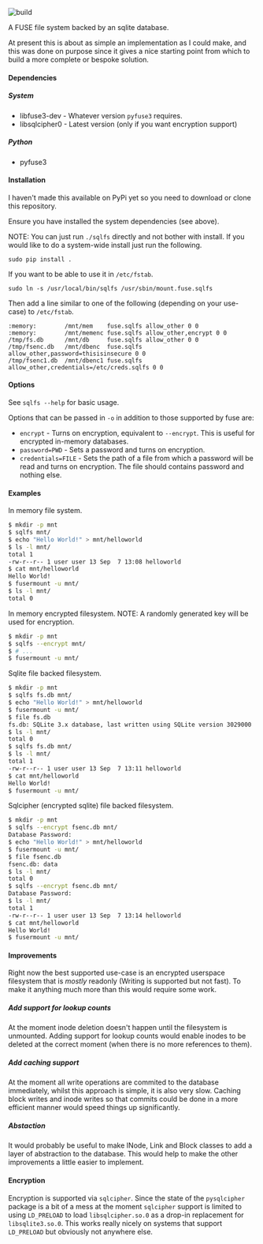 ![build](../../workflows/build/badge.svg)

A FUSE file system backed by an sqlite database.

At present this is about as simple an implementation as I could make, and this
was done on purpose since it gives a nice starting point from which to build a
more complete or bespoke solution.


#### Dependencies ####

##### System #####

* libfuse3-dev - Whatever version `pyfuse3` requires.
* libsqlcipher0 - Latest version (only if you want encryption support)

##### Python #####

* pyfuse3


#### Installation ####

I haven't made this available on PyPi yet so you need to download or clone this
repository.

Ensure you have installed the system dependencies (see above).

NOTE: You can just run `./sqlfs` directly and not bother with install. If you
would like to do a system-wide install just run the following.

```
sudo pip install .
```

If you want to be able to use it in `/etc/fstab`.

```
sudo ln -s /usr/local/bin/sqlfs /usr/sbin/mount.fuse.sqlfs
```

Then add a line similar to one of the following (depending on your use-case) to
`/etc/fstab`.

```
:memory:        /mnt/mem    fuse.sqlfs allow_other 0 0
:memory:        /mnt/memenc fuse.sqlfs allow_other,encrypt 0 0
/tmp/fs.db      /mnt/db     fuse.sqlfs allow_other 0 0
/tmp/fsenc.db   /mnt/dbenc  fuse.sqlfs allow_other,password=thisisinsecure 0 0
/tmp/fsenc1.db  /mnt/dbenc1 fuse.sqlfs allow_other,credentials=/etc/creds.sqlfs 0 0
```


#### Options ####

See `sqlfs --help` for basic usage.

Options that can be passed in `-o` in addition to those supported by fuse are:

* `encrypt` - Turns on encryption, equivalent to `--encrypt`. This is useful
  for encrypted in-memory databases.
* `password=PWD` - Sets a password and turns on encryption.
* `credentials=FILE` - Sets the path of a file from which a password will be
  read and turns on encryption. The file should contains password and nothing
  else.


#### Examples ####

In memory file system.

```bash
$ mkdir -p mnt
$ sqlfs mnt/
$ echo "Hello World!" > mnt/helloworld
$ ls -l mnt/
total 1
-rw-r--r-- 1 user user 13 Sep  7 13:08 helloworld
$ cat mnt/helloworld 
Hello World!
$ fusermount -u mnt/
$ ls -l mnt/
total 0
```

In memory encrypted filesystem. NOTE: A randomly generated key will be used for
encryption.

```bash
$ mkdir -p mnt
$ sqlfs --encrypt mnt/
$ # ...
$ fusermount -u mnt/
```

Sqlite file backed filesystem.

```bash
$ mkdir -p mnt
$ sqlfs fs.db mnt/
$ echo "Hello World!" > mnt/helloworld
$ fusermount -u mnt/
$ file fs.db
fs.db: SQLite 3.x database, last written using SQLite version 3029000
$ ls -l mnt/
total 0
$ sqlfs fs.db mnt/
$ ls -l mnt/
total 1
-rw-r--r-- 1 user user 13 Sep  7 13:11 helloworld
$ cat mnt/helloworld
Hello World!
$ fusermount -u mnt/
```

Sqlcipher (encrypted sqlite) file backed filesystem.

```bash
$ mkdir -p mnt
$ sqlfs --encrypt fsenc.db mnt/
Database Password: 
$ echo "Hello World!" > mnt/helloworld
$ fusermount -u mnt/
$ file fsenc.db
fsenc.db: data
$ ls -l mnt/
total 0
$ sqlfs --encrypt fsenc.db mnt/
Database Password: 
$ ls -l mnt/
total 1
-rw-r--r-- 1 user user 13 Sep  7 13:14 helloworld
$ cat mnt/helloworld
Hello World!
$ fusermount -u mnt/
```


#### Improvements ####

Right now the best supported use-case is an encrypted userspace filesystem that
is *mostly* readonly (Writing is supported but not fast). To make it anything
much more than this would require some work.

##### Add support for lookup counts #####

At the moment inode deletion doesn't happen until the filesystem is unmounted.
Adding support for lookup counts would enable inodes to be deleted at the
correct moment (when there is no more references to them).

##### Add caching support #####

At the moment all write operations are commited to the database immediately,
whilst this approach is simple, it is also very slow. Caching block writes and
inode writes so that commits could be done in a more efficient manner would
speed things up significantly.

##### Abstaction #####

It would probably be useful to make INode, Link and Block classes to add a
layer of abstraction to the database. This would help to make the other
improvements a little easier to implement.


#### Encryption ####

Encryption is supported via `sqlcipher`. Since the state of the `pysqlcipher`
package is a bit of a mess at the moment `sqlcipher` support is limited to
using `LD_PRELOAD` to load `libsqlcipher.so.0` as a drop-in replacement for
`libsqlite3.so.0`. This works really nicely on systems that support
`LD_PRELOAD` but obviously not anywhere else.
